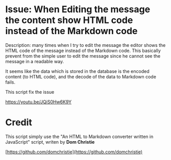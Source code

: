 # Issue: When Editing the message the content show HTML code instead of the Markdown code

Description: many times when I try to edit the message the editor shows the HTML code of the message instead of the Markdown code. This basically prevent from the simple user to edit the message since he cannot see the message in a readable way.

It seems like the data which is stored in the database is the encoded content (to HTML code), and the decode of the data to Markdown code fails.

This script fix the issue

https://youtu.be/JQiS0Hw6K9Y

# Credit

This script simply use the "An HTML to Markdown converter written in JavaScript" script, writen by **Dom Christie**

[https://github.com/domchristie](https://github.com/domchristie)

